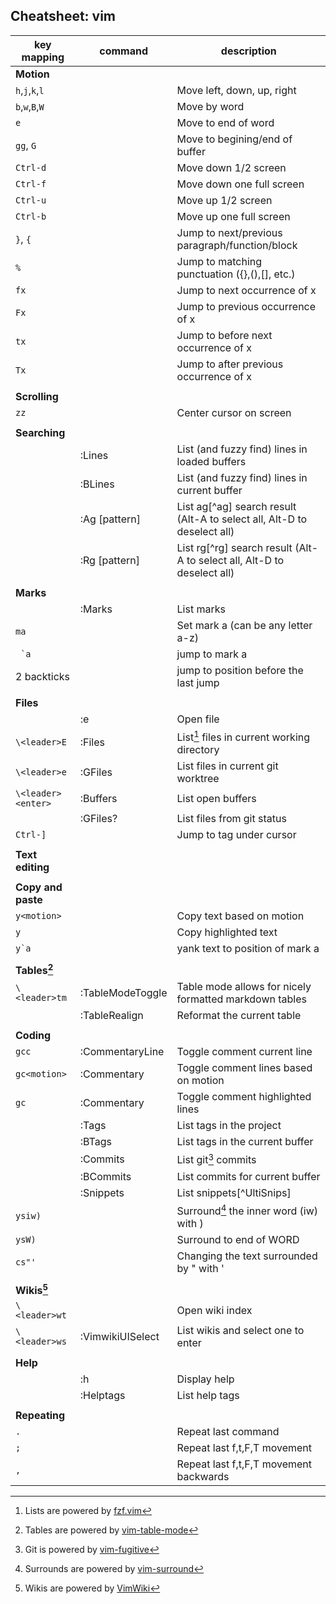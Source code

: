 ## Cheatsheet: vim

| key mapping             | command          | description                                                               |
| --------------------    | ---------------- | ------------------------------------------------------                    |
| **Motion**              |                  |                                                                           |
| `h`,`j`,`k`,`l`         |                  | Move left, down, up, right                                                |
| `b`,`w`,`B`,`W`         |                  | Move by word                                                              |
| `e`                     |                  | Move to end of word                                                       |
| `gg`, `G`               |                  | Move to begining/end of buffer                                            |
| `Ctrl-d`                |                  | Move down 1/2 screen                                                      |
| `Ctrl-f`                |                  | Move down one full screen                                                 |
| `Ctrl-u`                |                  | Move up 1/2 screen                                                        |
| `Ctrl-b`                |                  | Move up one full screen                                                   |
| `}`, `{`                |                  | Jump to next/previous paragraph/function/block                            |
| `%`                     |                  | Jump to matching punctuation ({},(),[], etc.)                             |
| `fx`                    |                  | Jump to next occurrence of x                                              |
| `Fx`                    |                  | Jump to previous occurrence of x                                          |
| `tx`                    |                  | Jump to before next occurrence of x                                       |
| `Tx`                    |                  | Jump to after previous occurrence of x                                    |
|                         |                  |                                                                           |
| **Scrolling**           |                  |                                                                           |
| `zz`                    |                  | Center cursor on screen                                                   |
|                         |                  |                                                                           |
| **Searching**           |                  |                                                                           |
|                         | :Lines           | List (and fuzzy find) lines in loaded buffers                             |
|                         | :BLines          | List (and fuzzy find) lines in current buffer                             |
|                         | :Ag [pattern]    | List ag[^ag] search result (Alt-A to select all, Alt-D to deselect all)   |
|                         | :Rg [pattern]    | List rg[^rg] search result (Alt-A to select all, Alt-D to deselect all)   |
|                         |                  |                                                                           |
| **Marks**               |                  |                                                                           |
|                         | :Marks           | List marks                                                                |
| `ma`                    |                  | Set mark a (can be any letter a-z)                                        |
| `` `a``                 |                  | jump to mark a                                                            |
| 2 backticks             |                  | jump to position before the last jump                                     |
|                         |                  |                                                                           |
| **Files**               |                  |                                                                           |
|                         | :e <path>        | Open file <path>                                                          |
| `\<leader>E`            | :Files           | List[^fzf] files in current working directory                             |
| `\<leader>e`            | :GFiles          | List files in current git worktree                                        |
| `\<leader><enter>`      | :Buffers         | List open buffers                                                         |
|                         | :GFiles?         | List files from git status                                                |
| `Ctrl-]`                |                  | Jump to tag under cursor                                                  |
|                         |                  |                                                                           |
| **Text editing**        |                  |                                                                           |
|                         |                  |                                                                           |
| **Copy and paste**      |                  |                                                                           |
| `y<motion>`             |                  | Copy text based on motion                                                 |
| `y`                     |                  | Copy highlighted text                                                     |
| ``y`a``                 |                  | yank text to position of mark a                                           |
|                         |                  |                                                                           |
| **Tables[^table-mode]** |                  |                                                                           |
| `\<leader>tm`           | :TableModeToggle | Table mode allows for nicely formatted markdown tables                    |
|                         | :TableRealign    | Reformat the current table                                                |
|                         |                  |                                                                           |
| **Coding**              |                  |                                                                           |
| `gcc`                   | :CommentaryLine  | Toggle comment current line                                               |
| `gc<motion>`            | :Commentary      | Toggle comment lines based on motion                                      |
| `gc`                    | :Commentary      | Toggle comment highlighted lines                                          |
|                         | :Tags            | List tags in the project                                                  |
|                         | :BTags           | List tags in the current buffer                                           |
|                         | :Commits         | List git[^fugitive] commits                                               |
|                         | :BCommits        | List commits for current buffer                                           |
|                         | :Snippets        | List snippets[^UltiSnips]                                                 |
| `ysiw)`                 |                  | Surround[^surround] the inner word (iw) with ) |
| `ysW)`                  |                  | Surround to end of WORD                                                   |
| `cs"'`                  |                  | Changing the text surrounded by " with '                                  |
|                         |                  |                                                                           |
| **Wikis[^vimwiki]**     |                  |                                                                           |
| `\<leader>wt`           |                  | Open wiki index                                                           |
| `\<leader>ws`           | :VimwikiUISelect | List wikis and select one to enter                                        |
|                         |                  |                                                                           |
| **Help**                |                  |                                                                           |
|                         | :h <topic>       | Display help                                                              |
|                         | :Helptags        | List help tags                                                            |
|                         |                  |                                                                           |
| **Repeating**           |                  |                                                                           |
| `.`                     |                  | Repeat last command                                                       |
| `;`                     |                  | Repeat last f,t,F,T movement                                              |
| `,`                     |                  | Repeat last f,t,F,T movement backwards                                    |


[^vimwiki]: Wikis are powered by [VimWiki](https://github.com/vimwiki/vimwiki)
[^fzf]: Lists are powered by [fzf.vim](https://github.com/junegunn/fzf.vim)
[^fugitive]: Git is powered by [vim-fugitive](https://github.com/tpope/vim-fugitive)
[^surround]: Surrounds are powered by [vim-surround](https://github.com/tpope/vim-surround)
[^table-mode]: Tables are powered by [vim-table-mode](htts://github.com/dhruvasagar/vim-table-mode)
